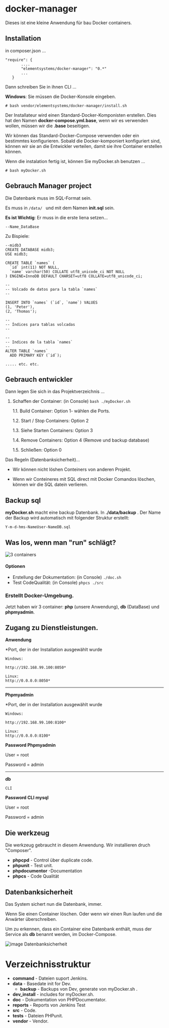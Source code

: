 # docker-manager

Dieses ist eine kleine Anwendung für bau Docker containers.

## Installation


in composer.json ...
```
"require": {
       ....
       "elementsystems/docker-manager": "0.*"
       ...
   }
```
Dann schreiben Sie in ihnen CLI ...

**Windows**: Sie müssen die Docker-Konsole eingeben.

```
# bash vendor/elementsystems/docker-manager/install.sh
```
Der Installateur wird einen Standard-Docker-Komponisten erstellen. Dies hat den Namen **docker-compose.yml.base**, wenn wir es verwenden wollen, müssen wir die **.base** beseitigen.

Wir können das Standard-Docker-Compose verwenden oder ein bestimmtes konfigurieren. Sobald die Docker-komponiert konfiguriert sind, können wir sie an die Entwickler verteilen, damit sie ihre Container erstellen können.

Wenn die instalation fertig ist, können Sie myDocker.sh benutzen ...

```
# bash myDocker.sh
```

## Gebrauch Manager project

Die Datenbank muss im SQL-Format sein.

Es muss in ```/data/ ``` und mit dem Namen **init.sql** sein.

**Es ist Wichtig**:
Er muss in die erste liena setzen...

```
--Name_DataBase

```
Zu Bispiele:

```
--midb3
CREATE DATABASE midb3;
USE midb3;

CREATE TABLE `names` (
  `id` int(11) NOT NULL,
  `name` varchar(50) COLLATE utf8_unicode_ci NOT NULL
) ENGINE=InnoDB DEFAULT CHARSET=utf8 COLLATE=utf8_unicode_ci;

--
-- Volcado de datos para la tabla `names`
--

INSERT INTO `names` (`id`, `name`) VALUES
(1, 'Peter'),
(2, 'Thomas');

--
-- Índices para tablas volcadas
--

--
-- Indices de la tabla `names`
--
ALTER TABLE `names`
  ADD PRIMARY KEY (`id`);

..... etc. etc.

```


## Gebrauch entwickler

Dann legen Sie sich in das Projektverzeichnis ...


1. Schaffen der Container: (in Console) ```bash ./myDocker.sh```

    1.1. Build Container: Option 1- wählen die Ports.

    1.2. Start / Stop Containers: Option 2

    1.3. Siehe Starten Containers: Option 3

    1.4. Remove Containers: Option 4 (Remove und backup database)

    1.5. Schließen: Option 0


Das Regeln (Datenbanksicherheit)...


- Wir können nicht löshen Conteiners von anderen Projekt.

- Wenn wir Conteineres mit SQL direct mit Docker Comandos löschen, können wir die SQL datein verlieren.


## Backup sql

**myDocker.sh** macht  eine backup Datenbank. In **./data/backup** . Der Name der Backup wird automatisch mit folgender Struktur erstellt:

```Y-m-d-hms-NameUser-NameDB.sql```



## Was los, wenn man "run" schlägt?


![3 containers](https://github.com/ElementSystems/docker-prototyp/blob/master/dev_install/info.jpg)

#### Optionen

- Erstellung der Dokumentation: (in Console) ```./doc.sh```
- Test CodeQualität: (in Console) ```phpcs ./src```


### Erstellt Docker-Umgebung.


Jetzt haben wir 3 container: **php** (unsere Anwendung), **db** (DataBase) und **phpmyadmin**.


## Zugang zu Dienstleistungen.

**Anwendung**

*Port, der in der Installation ausgewählt wurde

```
Windows:

http://192.168.99.100:8050*

Linux:
http://0.0.0.0:8050*
```
***

**Phpmyadmin**

*Port, der in der Installation ausgewählt wurde

```
Windows:

http://192.168.99.100:8100*

Linux:
http://0.0.0.0:8100*
```

**Password Phpmyadmin**

User = root

Password = admin

***

**db**
```
CLI
```

**Password CLI mysql**

User = root

Password = admin





## Die werkzeug

Die werkzeug gebraucht in diesem Anwendung. Wir installieren druch  "Composer".

- **phpcpd** - Control über duplicate code.
- **phpunit** - Test unit.
- **phpdocumentor** -Documentation
- **phpcs** - Code Qualität




## Datenbanksicherheit

Das System sichert nun die Datenbank, immer.

Wenn Sie einen Container löschen. Oder wenn wir einen Run laufen und die Anwärter überschreiben.

Um zu erkennen, dass ein Container eine Datenbank enthält, muss der Service als **db** benannt werden, im Docker-Compose.



![image Datenbanksicherheit](https://github.com/ElementSystems/docker-prototyp/blob/master/dev_install/info2.jpg)

# Verzeichnisstruktur

- **command** - Dateien suport Jenkins.
- **data** - Basedate init for Dev.
    - **backup** - Backups von Dev, generate von myDocker.sh .
- **dev_install** - includes for myDocker.sh.
- **doc** - Dokumentation von PHPDocumentator.
- **reports** - Reports von Jenkins Test
- **src** - Code.
- **tests** - Dateien PHPunit.
- **vendor** - Vendor.
